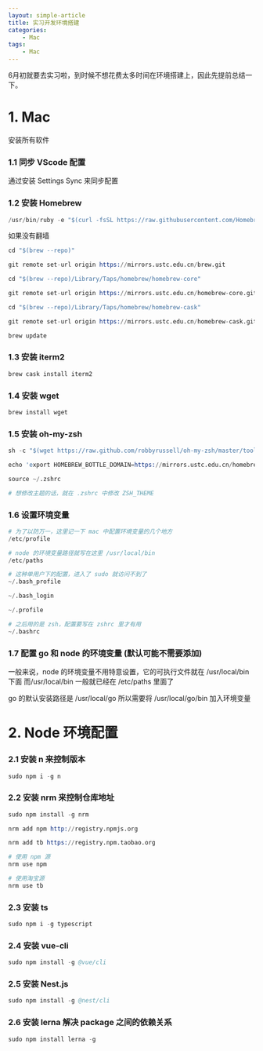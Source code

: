 ```yaml
---
layout: simple-article
title: 实习开发环境搭建
categories:
    - Mac
tags:
    - Mac
---
```

6月初就要去实习啦，到时候不想花费太多时间在环境搭建上，因此先提前总结一下。
<!-- more -->

# 1. Mac
安装所有软件
### 1.1 同步 VScode 配置
通过安装 Settings Sync 来同步配置

### 1.2 安装 Homebrew
```s
/usr/bin/ruby -e "$(curl -fsSL https://raw.githubusercontent.com/Homebrew/install/master/install)"
```

如果没有翻墙
```s
cd "$(brew --repo)"

git remote set-url origin https://mirrors.ustc.edu.cn/brew.git

cd "$(brew --repo)/Library/Taps/homebrew/homebrew-core"

git remote set-url origin https://mirrors.ustc.edu.cn/homebrew-core.git

cd "$(brew --repo)/Library/Taps/homebrew/homebrew-cask"

git remote set-url origin https://mirrors.ustc.edu.cn/homebrew-cask.git

brew update
```

### 1.3 安装 iterm2
```s
brew cask install iterm2
```

### 1.4 安装 wget
```s
brew install wget
```

### 1.5 安装 oh-my-zsh
```s
sh -c "$(wget https://raw.github.com/robbyrussell/oh-my-zsh/master/tools/install.sh -O -)"

echo 'export HOMEBREW_BOTTLE_DOMAIN=https://mirrors.ustc.edu.cn/homebrew-bottles' >> ~/.zshrc

source ~/.zshrc

# 想修改主题的话，就在 .zshrc 中修改 ZSH_THEME
```
### 1.6 设置环境变量
```s
# 为了以防万一，这里记一下 mac 中配置环境变量的几个地方
/etc/profile

# node 的环境变量路径就写在这里 /usr/local/bin
/etc/paths

# 这种单用户下的配置，进入了 sudo 就访问不到了
~/.bash_profile

~/.bash_login

~/.profile

# 之后用的是 zsh，配置要写在 zshrc 里才有用
~/.bashrc
```

### 1.7 配置 go 和 node 的环境变量 (默认可能不需要添加)
一般来说，node 的环境变量不用特意设置，它的可执行文件就在 /usr/local/bin 下面
而/usr/local/bin 一般就已经在 /etc/paths 里面了

go 的默认安装路径是 /usr/local/go
所以需要将 /usr/local/go/bin 加入环境变量

# 2. Node 环境配置


### 2.1 安装 n 来控制版本
```s
sudo npm i -g n
```

### 2.2 安装 nrm 来控制仓库地址
```s
sudo npm install -g nrm

nrm add npm http://registry.npmjs.org

nrm add tb https://registry.npm.taobao.org

# 使用 npm 源
nrm use npm

# 使用淘宝源
nrm use tb
```

### 2.3 安装 ts
```s
sudo npm i -g typescript
```

### 2.4 安装 vue-cli
```s
sudo npm install -g @vue/cli
```

### 2.5 安装 Nest.js
```s
sudo npm install -g @nest/cli
```

### 2.6 安装 lerna 解决 package 之间的依赖关系
```s
sudo npm install lerna -g
```